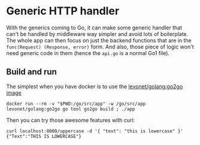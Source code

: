 # Generic HTTP handler

With the generics coming to Go, it can make some generic handler that can't be handled by middleware way simpler and avoid lots of boilerplate.
The whole app can then focus on just the backend functions that are in the `func(Request) (Response, error)` form. 
And also, those piece of logic won't need generic code in them (hence the `api.go` is a normal Go1 file).

## Build and run

The simplest when you have docker is to use the [levonet/golang:go2go image](https://hub.docker.com/r/levonet/golang)

```
docker run --rm -v "$PWD:/go/src/app" -w /go/src/app levonet/golang:go2go go tool go2go build ; ./app
```

Then you can try those awesome features with curl:
```
curl localhost:8000/uppercase -d '{ "text": "this is lowercase" }'
{"Text":"THIS IS LOWERCASE"}
```
